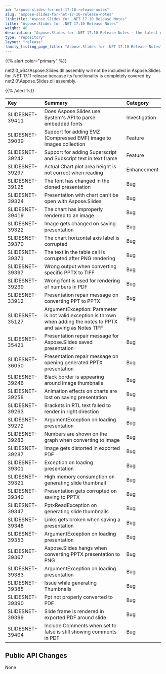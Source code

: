 ```yaml
---
id: "aspose-slides-for-net-17-10-release-notes"
slug: "aspose-slides-for-net-17-10-release-notes"
linktitle: "Aspose.Slides for .NET 17.10 Release Notes"
title: "Aspose.Slides for .NET 17.10 Release Notes"
weight: 40
description: "Aspose.Slides for .NET 17.10 Release Notes – the latest updates and fixes."
type: "repository"
layout: "release"
family_listing_page_title: "Aspose.Slides for .NET 17.10 Release Notes"
---
```


{{% alert color="primary" %}} 

net2.0_x64\Aspose.Slides.dll assembly will not be included in Aspose.Slides for .NET 17.11 release because its functionality is completely covered by net2.0\Aspose.Slides.dll assembly.

{{% /alert %}} 

|**Key**|**Summary**|**Category**|
| :- | :- | :- |
|SLIDESNET-39411|Does Aspose.Slides use System's API to parse embedded fonts|Investigation|
|SLIDESNET-39039|Support for adding EMZ (Compressed EMF) image to Images collection|Feature|
|SLIDESNET-39242|Support for adding Superscript and Subscript text in text frame|Feature|
|SLIDESNET-39297|Actual Chart plot area height is not correct when reading|Enhancement|
|SLIDESNET-39125|The font has changed in the cloned presentation|Bug|
|SLIDESNET-39324|Presentation with chart can't be open with Aspose.Slides|Bug|
|SLIDESNET-39419|The chart has improperly rendered to an image|Bug|
|SLIDESNET-39322|Image gets changed on saving presentation|Bug|
|SLIDESNET-39370|The chart horizontal axis label is corrupted|Bug|
|SLIDESNET-39371|The text in the table cell is corrupted after PNG rendering|Bug|
|SLIDESNET-39397|Wrong output when converting specific PPTX to TIFF|Bug|
|SLIDESNET-39239|Wrong font is used for rendering of numbers in PDF|Bug|
|SLIDESNET-33912|Presentation repair message on converting PPT to PPTX|Bug|
|SLIDESNET-35127|ArgumentException: Parameter is not valid exception is thrown when adding the notes to PPTX and saving as Notes TIFF|Bug|
|SLIDESNET-35421|Presentation repair message for Aspose.Slides saved presentation|Bug|
|SLIDESNET-36050|Presentation repair message on opening generated PPTX presentation|Bug|
|SLIDESNET-39246|Black border is appearing around image thumbnails|Bug|
|SLIDESNET-39258|Animation effects on charts are lost on saving presentation|Bug|
|SLIDESNET-39263|Brackets in RTL text failed to render in right direction|Bug|
|SLIDESNET-39272|ArgumentException on loading presentation|Bug|
|SLIDESNET-39283|Numbers are shown on the graph when converting to image|Bug|
|SLIDESNET-39287|Image gets distorted in exported PDF|Bug|
|SLIDESNET-39301|Exception on loading presentation|Bug|
|SLIDESNET-39321|High memory consumption on generating slide thumbnail|Bug|
|SLIDESNET-39340|Presentation gets corrupted on saving to PPTX|Bug|
|SLIDESNET-39347|PptxReadException on generating slide thumbnails|Bug|
|SLIDESNET-39348|Links gets broken when saving a presentation|Bug|
|SLIDESNET-39353|ArgumentException on loading presentation|Bug|
|SLIDESNET-39367|Aspose.Slides hangs when converting PPTX presentation to PNG|Bug|
|SLIDESNET-39383|ArgumentException on loading presentation|Bug|
|SLIDESNET-39385|Issue while generating Thumbnails|Bug|
|SLIDESNET-39390|Ppt not properly converted to PDF|Bug|
|SLIDESNET-39399|Slide frame is rendered in exported PDF around slide|Bug|
|SLIDESNET-39404|Include Comments when set to false is still showing comments in PDF|Bug|
## **Public API Changes**

None




